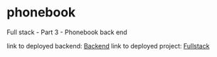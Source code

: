 # phonebook
Full stack - Part 3 - Phonebook back end

link to deployed backend: [Backend](https://lit-anchorage-94186.herokuapp.com/api/persons)
link to deployed project: [Fullstack](https://lit-anchorage-94186.herokuapp.com)
